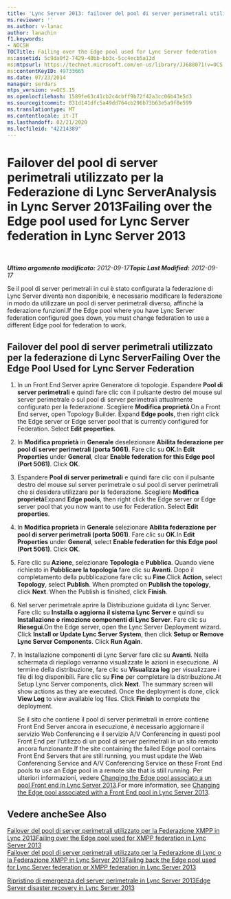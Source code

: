```yaml
---
title: 'Lync Server 2013: failover del pool di server perimetrali utilizzato per la Federazione di Lync'
ms.reviewer: ''
ms.author: v-lanac
author: lanachin
f1.keywords:
- NOCSH
TOCTitle: Failing over the Edge pool used for Lync Server federation
ms:assetid: 5c9da0f2-7429-40bb-bb3c-5cc4ecb5a13d
ms:mtpsurl: https://technet.microsoft.com/en-us/library/JJ688071(v=OCS.15)
ms:contentKeyID: 49733665
ms.date: 07/23/2014
manager: serdars
mtps_version: v=OCS.15
ms.openlocfilehash: 1589fe63c41cb2c4cbff9b72f42a3cc06b43e5d3
ms.sourcegitcommit: 831d141dfc5a49dd764cb296b73b63e5a9f8e599
ms.translationtype: MT
ms.contentlocale: it-IT
ms.lasthandoff: 02/21/2020
ms.locfileid: "42214389"
---
```

<div data-xmlns="http://www.w3.org/1999/xhtml">

<div class="topic" data-xmlns="http://www.w3.org/1999/xhtml" data-msxsl="urn:schemas-microsoft-com:xslt" data-cs="https://msdn.microsoft.com/">

<div data-asp="https://msdn2.microsoft.com/asp">

# <a name="failing-over-the-edge-pool-used-for-lync-server-federation-in-lync-server-2013"></a><span data-ttu-id="f9888-102">Failover del pool di server perimetrali utilizzato per la Federazione di Lync ServerAnalysis in Lync Server 2013</span><span class="sxs-lookup"><span data-stu-id="f9888-102">Failing over the Edge pool used for Lync Server federation in Lync Server 2013</span></span>

</div>

<div id="mainSection">

<div id="mainBody">

<span> </span>

<span data-ttu-id="f9888-103">_**Ultimo argomento modificato:** 2012-09-17_</span><span class="sxs-lookup"><span data-stu-id="f9888-103">_**Topic Last Modified:** 2012-09-17_</span></span>

<span data-ttu-id="f9888-104">Se il pool di server perimetrali in cui è stato configurata la federazione di Lync Server diventa non disponibile, è necessario modificare la federazione in modo da utilizzare un pool di server perimetrali diverso, affinché la federazione funzioni.</span><span class="sxs-lookup"><span data-stu-id="f9888-104">If the Edge pool where you have Lync Server federation configured goes down, you must change federation to use a different Edge pool for federation to work.</span></span>

<div>

## <a name="failing-over-the-edge-pool-used-for-lync-server-federation"></a><span data-ttu-id="f9888-105">Failover del pool di server perimetrali utilizzato per la federazione di Lync Server</span><span class="sxs-lookup"><span data-stu-id="f9888-105">Failing Over the Edge Pool Used for Lync Server Federation</span></span>

1.  <span data-ttu-id="f9888-p101">In un Front End Server aprire Generatore di topologie. Espandere **Pool di server perimetrali** e quindi fare clic con il pulsante destro del mouse sul server perimetrale o sul pool di server perimetrali attualmente configurato per la federazione. Scegliere **Modifica proprietà**.</span><span class="sxs-lookup"><span data-stu-id="f9888-p101">On a Front End server, open Topology Builder. Expand **Edge pools**, then right click the Edge server or Edge server pool that is currently configured for Federation. Select **Edit properties**.</span></span>

2.  <span data-ttu-id="f9888-p102">In **Modifica proprietà** in **Generale** deselezionare **Abilita federazione per pool di server perimetrali (porta 5061)**. Fare clic su **OK**.</span><span class="sxs-lookup"><span data-stu-id="f9888-p102">In **Edit Properties** under **General**, clear **Enable federation for this Edge pool (Port 5061)**. Click **OK**.</span></span>

3.  <span data-ttu-id="f9888-p103">Espandere **Pool di server perimetrali** e quindi fare clic con il pulsante destro del mouse sul server perimetrale o sul pool di server perimetrali che si desidera utilizzare per la federazione. Scegliere **Modifica proprietà**</span><span class="sxs-lookup"><span data-stu-id="f9888-p103">Expand **Edge pools**, then right click the Edge server or Edge server pool that you now want to use for Federation. Select **Edit properties**.</span></span>

4.  <span data-ttu-id="f9888-p104">In **Modifica proprietà** in **Generale** selezionare **Abilita federazione per pool di server perimetrali (porta 5061)**. Fare clic su **OK**.</span><span class="sxs-lookup"><span data-stu-id="f9888-p104">In **Edit Properties** under **General**, select **Enable federation for this Edge pool (Port 5061)**. Click **OK**.</span></span>

5.  <span data-ttu-id="f9888-p105">Fare clic su **Azione**, selezionare **Topologia** e **Pubblica**. Quando viene richiesto in **Pubblicare la topologia** fare clic su **Avanti**. Dopo il completamento della pubblicazione fare clic su **Fine**.</span><span class="sxs-lookup"><span data-stu-id="f9888-p105">Click **Action**, select **Topology**, select **Publish**. When prompted on **Publish the topology**, click **Next**. When the Publish is finished, click **Finish**.</span></span>

6.  <span data-ttu-id="f9888-p106">Nel server perimetrale aprire la Distribuzione guidata di Lync Server. Fare clic su **Installa o aggiorna il sistema Lync Server** e quindi su **Installazione o rimozione componenti di Lync Server**. Fare clic su **Riesegui**.</span><span class="sxs-lookup"><span data-stu-id="f9888-p106">On the Edge server, open the Lync Server Deployment wizard. Click **Install or Update Lync Server System**, then click **Setup or Remove Lync Server Components**. Click **Run Again**.</span></span>

7.  <span data-ttu-id="f9888-p107">In Installazione componenti di Lync Server fare clic su **Avanti**. Nella schermata di riepilogo verranno visualizzate le azioni in esecuzione. Al termine della distribuzione, fare clic su **Visualizza log** per visualizzare i file di log disponibili. Fare clic su **Fine** per completare la distribuzione.</span><span class="sxs-lookup"><span data-stu-id="f9888-p107">At Setup Lync Server components, click **Next**. The summary screen will show actions as they are executed. Once the deployment is done, click **View Log** to view available log files. Click **Finish** to complete the deployment.</span></span>
    
    <span data-ttu-id="f9888-125">Se il sito che contiene il pool di server perimetrali in errore contiene Front End Server ancora in esecuzione, è necessario aggiornare il servizio Web Conferencing e il servizio A/V Conferencing in questi pool Front End per l'utilizzo di un pool di server perimetrali in un sito remoto ancora funzionante.</span><span class="sxs-lookup"><span data-stu-id="f9888-125">If the site containing the failed Edge pool contains Front End Servers that are still running, you must update the Web Conferencing Service and A/V Conferencing Service on these Front End pools to use an Edge pool in a remote site that is still running.</span></span> <span data-ttu-id="f9888-126">Per ulteriori informazioni, vedere [Changing the Edge pool associato a un pool Front end in Lync Server 2013](lync-server-2013-changing-the-edge-pool-associated-with-a-front-end-pool.md).</span><span class="sxs-lookup"><span data-stu-id="f9888-126">For more information, see [Changing the Edge pool associated with a Front End pool in Lync Server 2013](lync-server-2013-changing-the-edge-pool-associated-with-a-front-end-pool.md).</span></span>

</div>

<div>

## <a name="see-also"></a><span data-ttu-id="f9888-127">Vedere anche</span><span class="sxs-lookup"><span data-stu-id="f9888-127">See Also</span></span>


[<span data-ttu-id="f9888-128">Failover del pool di server perimetrali utilizzato per la Federazione XMPP in Lync 2013</span><span class="sxs-lookup"><span data-stu-id="f9888-128">Failing over the Edge pool used for XMPP federation in Lync Server 2013</span></span>](lync-server-2013-failing-over-the-edge-pool-used-for-xmpp-federation.md)  
[<span data-ttu-id="f9888-129">Failover del pool di server perimetrali utilizzato per la Federazione di Lync o la Federazione XMPP in Lync Server 2013</span><span class="sxs-lookup"><span data-stu-id="f9888-129">Failing back the Edge pool used for Lync Server federation or XMPP federation in Lync Server 2013</span></span>](lync-server-2013-failing-back-the-edge-pool-used-for-lync-server-federation-or-xmpp-federation.md)  


[<span data-ttu-id="f9888-130">Ripristino di emergenza del server perimetrale in Lync Server 2013</span><span class="sxs-lookup"><span data-stu-id="f9888-130">Edge Server disaster recovery in Lync Server 2013</span></span>](lync-server-2013-edge-server-disaster-recovery.md)  
  

</div>

</div>

<span> </span>

</div>

</div>

</div>

